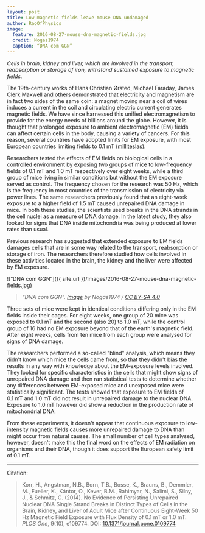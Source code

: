 ```yaml
---
layout: post
title: Low magnetic fields leave mouse DNA undamaged
author: RaoOfPhysics
image:
  feature: 2016-08-27-mouse-dna-magnetic-fields.jpg
  credit: Nogas1974
  caption: “DNA com GGN”
---
```


_Cells in brain, kidney and liver, which are involved in the transport, reabsorption or storage of iron, withstand sustained exposure to magnetic fields._

The 19th-century works of Hans Christian Ørsted, Michael Faraday, James Clerk Maxwell and others demonstrated that electricity and magnetism are in fact two sides of the same coin: a magnet moving near a coil of wires induces a current in the coil and circulating electric current generates magnetic fields.
We have since harnessed this unified electromagnetism to provide for the energy needs of billions around the globe.
However, it is thought that prolonged exposure to ambient electromagnetic (EM) fields can affect certain cells in the body, causing a variety of cancers.
For this reason, several countries have adopted limits for EM exposure, with most European countries limiting fields to 0.1&nbsp;mT ([milliteslas](https://en.wikipedia.org/wiki/Tesla_(unit))).

Researchers tested the effects of EM fields on biological cells in a controlled environment by exposing two groups of mice to low-frequency fields of 0.1&nbsp;mT and 1.0&nbsp;mT respectively over eight weeks, while a third group of mice living in similar conditions but without the EM exposure served as control.
The frequency chosen for the research was 50&nbsp;Hz, which is the frequency in most countries of the transmission of electricity via power lines.
The same researchers previously found that an eight-week exposure to a higher field of 1.5&nbsp;mT caused unrepaired DNA damage in mice.
In both these studies, the scientists used breaks in the DNA strands in the cell nuclei as a measure of DNA damage.
In the latest study, they also looked for signs that DNA inside mitochondria was being produced at lower rates than usual.

<!--break-->

Previous research has suggested that extended exposure to EM fields damages cells that are in some way related to the transport, reabsorption or storage of iron.
The researchers therefore studied how cells involved in these activities located in the brain, the kidney and the liver were affected by EM exposure.

![“DNA com GGN”]({{ site.url }}/images/2016-08-27-mouse-dna-magnetic-fields.jpg)

> _“DNA com GGN”. [Image](https://commons.wikimedia.org/wiki/File:DNA_com_GGN.jpg) by Nogas1974 / [CC BY-SA 4.0](https://creativecommons.org/licenses/by-sa/4.0/)_

Three sets of mice were kept in identical conditions differing only in the EM fields inside their cages.
For eight weeks, one group of 20 mice was exposed to 0.1&nbsp;mT and the second (also 20) to 1.0&nbsp;mT, while the control group of 16 had no EM exposure beyond that of the earth's magnetic field.
After eight weeks, cells from ten mice from each group were analysed for signs of DNA damage.

The researchers performed a so-called "blind" analysis, which means they didn't know which mice the cells came from, so that they didn't bias the results in any way with knowledge about the EM-exposure levels involved.
They looked for specific characteristics in the cells that might show signs of unrepaired DNA damage and then ran statistical tests to determine whether any differences between EM-exposed mice and unexposed mice were statistically significant.
The tests showed that exposure to EM fields of 0.1&nbsp;mT and 1.0&nbsp;mT did not result in unrepaired damage to the nuclear DNA.
Exposure to 1.0&nbsp;mT however did show a reduction in the production rate of mitochondrial DNA.

From these experiments, it doesn't appear that continuous exposure to low-intensity magnetic fields causes more unrepaired damage to DNA than might occur from natural causes.
The small number of cell types analysed, however, doesn't make this the final word on the effects of EM radiation on organisms and their DNA, though it does support the European safety limit of 0.1&nbsp;mT.

---
Citation:

> Korr, H., Angstman, N.B., Born, T.B., Bosse, K., Brauns, B., Demmler, M., Fueller, K., Kántor, O., Kever, B.M., Rahimyar, N., Salimi, S., Silny, J., & Schmitz, C. (2014). No Evidence of Persisting Unrepaired Nuclear DNA Single Strand Breaks in Distinct Types of Cells in the Brain, Kidney, and Liver of Adult Mice after Continuous Eight-Week 50 Hz Magnetic Field Exposure with Flux Density of 0.1 mT or 1.0 mT. _PLOS One_, 9(10), e109774. DOI: [10.1371/journal.pone.0109774](http://dx.doi.org/10.1371/journal.pone.0109774)
